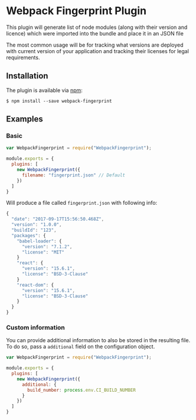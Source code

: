 Webpack Fingerprint Plugin
====================

This plugin will generate list of node modules (along with their version and licence)
which were imported into the bundle and place it in an JSON file

The most common usage will be for tracking what versions are deployed with current version
of your application and tracking their licenses for legal requirements.

## Installation

The plugin is available via [npm](https://www.npmjs.com/package/webpack-fingerprint):

```
$ npm install --save webpack-fingerprint
```

## Examples

### Basic

```js
var WebpackFingerprint = require("WebpackFingerprint");

module.exports = {
  plugins: [    
    new WebpackFingerprint({
      filename: "fingerprint.json" // Default
    })
  ]
}
```

Will produce a file called `fingerprint.json` with following info:

```js
{
  "date": "2017-09-17T15:56:50.468Z",
  "version": "1.0.0",
  "buildId": "123",
  "packages": {
    "babel-loader": {
      "version": "7.1.2",
      "license": "MIT"
    }
    "react": {
      "version": "15.6.1",
      "license": "BSD-3-Clause"
    }
    "react-dom": {
      "version": "15.6.1",
      "license": "BSD-3-Clause"
    }
  }
}
```

### Custom information

You can provide additional information to also be stored in the resulting file. To do so, pass a `additional` field on the configuration object.

```js
var WebpackFingerprint = require("WebpackFingerprint");

module.exports = {
  plugins: [    
    new WebpackFingerprint({
      additional: {
        build_number: process.env.CI_BUILD_NUMBER
      }
    })
  ]
}
```
